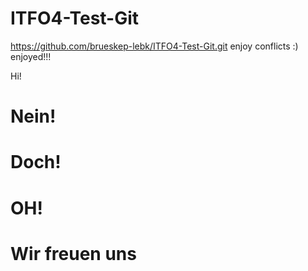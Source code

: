 # ITFO4-Test-Git
https://github.com/brueskep-lebk/ITFO4-Test-Git.git
enjoy conflicts :)
enjoyed!!!

Hi!


# Nein!
# Doch!
# OH!

# Wir freuen uns